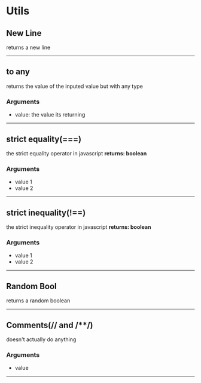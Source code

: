 # Utils
## New Line
returns a new line
___
## to any
returns the value of the inputed value but with any type
### Arguments
* value: the value its returning
___
## strict equality(===)
the strict equality operator in javascript
__returns: boolean__
### Arguments
* value 1
* value 2
___
## strict inequality(!==)
the strict inequality operator in javascript
__returns: boolean__
### Arguments
* value 1
* value 2
___
## Random Bool
returns a random boolean
___
## Comments(// and /**/)
doesn't actually do anything
### Arguments
* value
___
